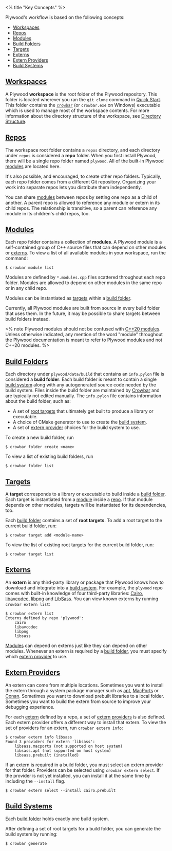 <% title "Key Concepts" %>

Plywood's workflow is based on the following concepts:

* [Workspaces](#workspaces)
* [Repos](#repos)
* [Modules](#modules)
* [Build Folders](#build-folders)
* [Targets](#targets)
* [Externs](#externs)
* [Extern Providers](#extern-providers)
* [Build Systems](#build-systems)

## [Workspaces](#workspaces)

A Plywood **workspace** is the root folder of the Plywood repository. This folder is located wherever you ran the `git clone` command in [Quick Start](QuickStart). This folder contains the [`crowbar`](Crowbar) (or `crowbar.exe` on Windows) executable which is used to manage most of the workspace contents. For more information about the directory structure of the workspace, see [Directory Structure](DirectoryStructure).

## [Repos](#repos)

The workspace root folder contains a `repos` directory, and each directory under `repos` is considered a **repo** folder. When you first install Plywood, there will be a single repo folder named `plywood`. All of the built-in Plywood [modules](#modules) are located here.

It's also possible, and encouraged, to create other repo folders. Typically, each repo folder comes from a different Git repository. Organizing your work into separate repos lets you distribute them independently.

You can share [modules](#modules) between repos by setting one repo as a child of another. A parent repo is allowed to reference any module or extern in its child repos. The relationship is transitive, so a parent can reference any module in its children's child repos, too. 

## [Modules](#modules)

Each repo folder contains a collection of **modules**. A Plywood module is a self-contained group of C++ source files that can depend on other modules or [externs](#externs). To view a list of all available modules in your workspace, run the command:

    $ crowbar module list

Modules are defined by `*.modules.cpp` files scattered throughout each repo folder. Modules are allowed to depend on other modules in the same repo or in any child repo.

Modules can be instantiated as [targets](#targets) within a [build folder](#build-folders).

Currently, all Plywood modules are built from source in every build folder that uses them. In the future, it may be possible to share targets between build folders instead.

<% note Plywood modules should not be confused with [C++20 modules](https://en.cppreference.com/w/cpp/language/modules). Unless otherwise indicated, any mention of the word "module" throughout the Plywood documentation is meant to refer to Plywood modules and not C++20 modules. %>

## [Build Folders](#build-folders)

Each directory under `plywood/data/build` that contains an `info.pylon` file is considered a **build folder**. Each build folder is meant to contain a single [build system](#build-systems) along with any autogenerated source code needed by the build system. Files inside the build folder are maintained by [Crowbar](Crowbar) and are typically not edited manually. The `info.pylon` file contains information about the build folder, such as:

* A set of [root targets](#targets) that ultimately get built to produce a library or executable.
* A choice of CMake generator to use to create the [build system](#build-systems).
* A set of [extern provider](#extern-providers) choices for the build system to use.

To create a new build folder, run

    $ crowbar folder create <name>

To view a list of existing build folders, run

    $ crowbar folder list

## [Targets](#targets)

A **target** corresponds to a library or executable to build inside a [build folder](#build-folders). Each target is instantiated from a [module](#modules) inside a [repo](#repos). If that module depends on other modules, targets will be instantiated for its dependencies, too.

Each [build folder](#build-folders) contains a set of **root targets**. To add a root target to the current build folder, run:

    $ crowbar target add <module-name>

To view the list of existing root targets for the current build folder, run:

    $ crowbar target list

## [Externs](#externs)

An **extern** is any third-party library or package that Plywood knows how to download and integrate into a [build system](#build-systems). For example, the `plywood` repo comes with built-in knowledge of four third-party libraries: [Cairo](https://www.cairographics.org/), [libavcodec](https://www.ffmpeg.org/libavcodec.html), [libpng](http://www.libpng.org/pub/png/libpng.html) and [LibSass](https://sass-lang.com/libsass). You can view known externs by running `crowbar extern list`:

    $ crowbar extern list
    Externs defined by repo 'plywood':
        cairo
        libavcodec
        libpng
        libsass

[Modules](#modules) can depend on externs just like they can depend on other modules. Whenever an extern is required by a [build folder](#build-folders), you must specify which [extern provider](#extern-providers) to use.

## [Extern Providers](#extern-providers)

An extern can come from multiple locations. Sometimes you want to install the extern through a system package manager such as [apt](https://wiki.debian.org/Apt), [MacPorts](https://www.macports.org/) or [Conan](http://conan.io/). Sometimes you want to download prebuilt libraries to a local folder. Sometimes you want to build the extern from source to improve your debugging experience.

For each [extern](#externs) defined by a repo, a set of [extern providers](#extern-providers) is also defined. Each extern provider offers a different way to install that extern. To view the set of providers for an extern, run `crowbar extern info`:

    $ crowbar extern info libsass
    Found 3 providers for extern 'libsass':
        libsass.macports (not supported on host system)
        libsass.apt (not supported on host system)
        libsass.prebuilt (installed)

If an extern is required in a build folder, you must select an extern provider for that folder. Providers can be selected using `crowbar extern select`. If the provider is not yet installed, you can install it at the same time by including the `--install` flag.

    $ crowbar extern select --install cairo.prebuilt

## [Build Systems](#build-systems)

Each [build folder](#build-folders) holds exactly one build system.

After defining a set of root targets for a build folder, you can generate the build system by running:

    $ crowbar generate

